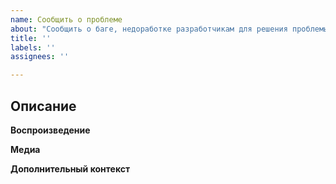 ```yaml
---
name: Сообщить о проблеме
about: "Сообщить о баге, недоработке разработчикам для решения проблемы."
title: ''
labels: ''
assignees: ''

---
```


## Описание
<!-- Подробно объясните вашу проблему. Проблемы без должного объяснения могут быть закрыты поддерживающими проект. -->

**Воспроизведение**
<!-- Включите шаги для воспроизведения, если это возможно. -->

**Медиа**
<!-- Если есть возможность, прикрепите скриншот/видео, показывающие саму проблему и шаги ее воспроизведения. -->

**Дополнительный контекст**
<!-- Добавьте сюда любой другой контекст или скриншоты, связанные с проблемой. -->